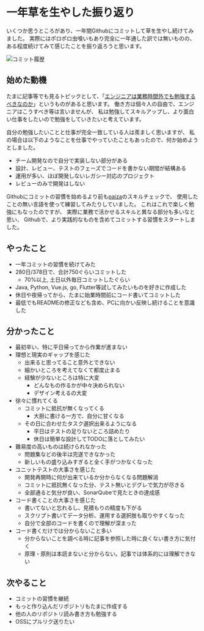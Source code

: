 # 一年草を生やした振り返り
いくつか思うところがあり、一年間Githubにコミットして草を生やし続けてみました。
実際にはポロポロ虫喰いもあり完全に一年通した訳では無いものの、
ある程度続けてみて感じたことを振り返ろうと思います。

![コミット履歴](https://firebasestorage.googleapis.com/v0/b/taurin190com-1baea.appspot.com/o/github_screenshot.png?alt=media "コミット履歴")

## 始めた動機
たまに記事等でも見るトピックとして、「[エンジニアは業務時間外でも勉強するべきなのか](https://axia.co.jp/2017-07-18)」というものがあると思います。
働き方は個々人の自由で、エンジニアはこうすべき等は言いませんが、
私は勉強してスキルアップし、より面白い仕事をしたいので勉強をしていきたいと考えています。


自分の勉強したいことと仕事が完全一致している人は羨ましく思いますが、
私の場合は以下のようなことを仕事でやっていたこともあったので、何か始めようとしました。
- チーム開発なので自分で実装しない部分がある
- 設計、レビュー、テストのフェーズでコードを書かない期間が結構ある
- 運用が多い、ほぼ開発しないレガシー対応のプロジェクト
- レビューのみで開発はしない


Githubにコミットの習慣を始めるより前も[paiza](https://paiza.jp/challenges/info)のスキルチェックで、
使用したことの無い言語を使って練習してみたりしていました。
これはこれで楽しく勉強にもなったのですが、
実際に業務で活かせるスキルと異なる部分も多いなと思い、
Githubで、より実践的なものを含めてコミットする習慣をスタートしました。


## やったこと
- 一年コミットの習慣を続けてみた
- 280日/378日で、合計750ぐらいコミットした
  - 70%以上, 土日以外毎日コミットしたぐらい
- Java, Python, Vue.js, go, Flutter等試してみたいものを好きに作成した
- 休日や夜帰ってから、たまに始業時間前にコード書いてコミットした
- 最低でもREADMEの修正なども含め、PCに向かい反映し続けることを意識した

## 分かったこと
- 最初辛い、特に平日帰ってから作業が進まない
- 理想と現実のギャップを感じた
  - 出来ると思ってること意外とできない
  - 細かいところを考えてなくて都度止まる
  - 経験が少ないところは特に大変
    - どんなもの作るかが中々決められない
    - デザイン考えるの大変
- 徐々に慣れてくる
  - コミットに抵抗が無くなってくる
    - 大胆に書ける一方で、自分に甘くなる
  - その日に合わせたタスク選択出来るようになる
    - 平日はテストの足りないところ詰めたり
    - 休日は簡単な設計してTODOに落としてみたい
- 難易度の高いものは続けられなかった
  - 問題集などの後半は完遂できなかった
  - 新しいもの盛り込みすぎると全く手がつかなくなった
- ユニットテストの大事さを感じた
  - 開発再開時に何が出来ているか分からなくなる問題解消
  - コミットに抵抗無くなった分、テスト無いとデグレで気力が尽きる
  - 全部通ると気分が良い、SonarQubeで見たときの達成感
- コード書くことの大事さを感じた
  - 書いてないと忘れるし、見積もりの精度も下がる
  - スクリプト書いてデータ分析、運用する選択肢も取りやすくなった
  - 自分で全部のコードを書くので理解が深まった
- コード書くだけでは分からないこと多い
  - 分からないことを調べる時に記事を参照した時に良くない書き方に気付く
  - 原理・原則は本読まないと分からない。記事では体系的には理解できない

## 次やること
- コミットの習慣を継続
- もっと作り込んだリポジトリもたまに作成する
- 他の人のリポジトリ読み書き方も勉強する
- OSSにプルリク送りたい

